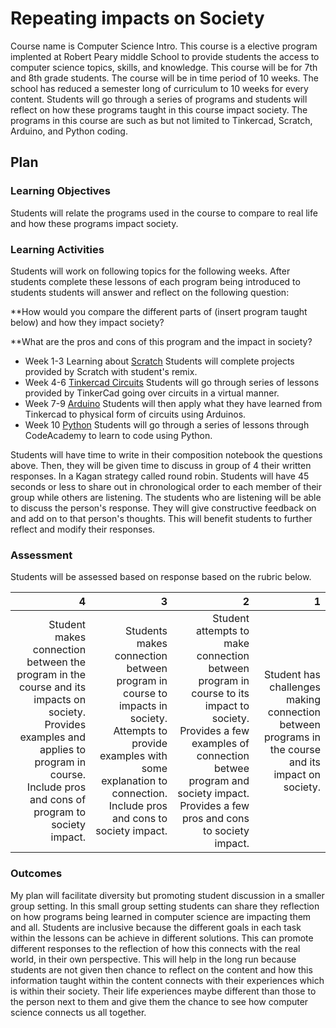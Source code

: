 # Repeating impacts on Society
Course name is Computer Science Intro. This course is a elective program implented at Robert Peary middle School to provide students the access to computer science topics, skills, and knowledge. This course will be for 7th and 8th grade students. The course will be in time period of 10 weeks. The school has reduced a semester long of curriculum to 10 weeks for every content. Students will go through a series of programs and students will reflect on how these programs taught in this course impact society. The programs in this course are such as but not limited to Tinkercad, Scratch, Arduino, and Python coding.  

## Plan

### Learning Objectives
Students will relate the programs used in the course to compare to real life and how these programs impact society.

### Learning Activities
Students will work on following topics for the following weeks. 
After students complete these lessons of each program being introduced to students students will answer and reflect on the following question: 

**How would you compare the different parts of (insert program taught below) and how they impact society? 

**What are the pros and cons of this program  and the impact in society?

- Week 1-3 Learning about [Scratch](https://scratch.mit.edu) Students will complete projects provided by Scratch with student's remix.
- Week 4-6 [Tinkercad Circuits](https://www.tinkercad.com/things/fFl30RMLP3m-fantabulous-habbi-borwo/editel?tenant=circuits) Students will go through series of lessons provided by TinkerCad going over circuits in a virtual manner.
- Week 7-9 [Arduino](https://cloud.arduino.cc/) Students will then apply what they have learned from Tinkercad to physical form of circuits using Arduinos.
- Week 10 [Python](https://www.codecademy.com/learn) Students will go through a series of lessons through CodeAcademy to learn to code using Python.

Students will have time to write in their composition notebook the questions above. Then, they will be given time to discuss in group of 4 their written responses. In a Kagan strategy called round robin. Students will have 45 seconds or less to share out in chronological order to each member of their group while others are listening. The students who are listening will be able to discuss the person's response. They will give constructive feedback on and add on to that person's thoughts. This will benefit students to further reflect and modify their responses. 

### Assessment

Students will be assessed based on response based on the rubric below.

| 4           | 3           | 2            | 1           |
| ---:        | ---:        |  ---:        | ---:        |
| Student makes connection between the program in the course and its impacts on society. Provides examples and applies to program in course. Include pros and cons of program to society impact.|Students makes connection between program in course to impacts in society. Attempts to provide examples with some explanation to connection. Include pros and cons to society impact.| Student attempts to make connection between program in course to its impact to society. Provides a few examples of connection betwee program and society impact. Provides a few pros and cons to society impact.| Student has challenges making connection between programs in the course and its impact on society.| 

### Outcomes

My plan will facilitate diversity but promoting student discussion in a smaller group setting. In this small group setting students can share they reflection on how programs being learned in computer science are impacting them and all. Students are inclusive because the different goals in each task within the lessons can be achieve in different solutions. This can promote different responses to the reflection of how this connects with the real world, in their own perspective. This will help in the long run because students are not given then chance to reflect on the content and how this information taught within the content connects with their experiences which is within their society. Their life experiences maybe different than those to the person next to them and give them the chance to see how computer science connects us all together.

